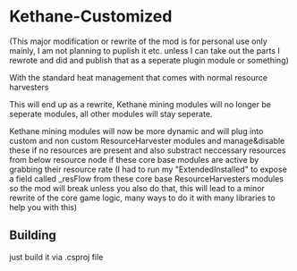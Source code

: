 ﻿Kethane-Customized
=======

(This major modification or rewrite of the mod is for personal use only mainly, I am not planning to puplish it etc. unless I can take out the parts I rewrote and did and publish that as a seperate plugin module or something)

With the standard heat management that comes with normal resource harvesters

This will end up as a rewrite, Kethane mining modules will no longer be seperate modules, all other modules will stay seperate.

Kethane mining modules will now be more dynamic and will plug into custom and non custom ResourceHarvester modules and manage&disable these if no resources are present and also substract neccessary resources from below resource node if these core base modules are active by grabbing their resource rate (I had to run my "ExtendedInstalled" to expose a field called _resFlow from these core base ResourceHarvesters modules so the mod will break unless you also do that, this will lead to a minor rewrite of the core game logic, many ways to do it with many libraries to help you with this)

Building
--------

just build it via .csproj file
